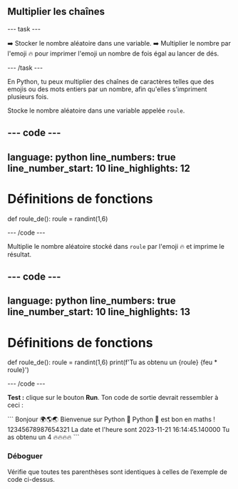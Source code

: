 <h2 class="c-project-heading--task">Multiplier les chaînes</h2>

\--- task ---

➡️ Stocker le nombre aléatoire dans une variable.
➡️ Multiplier le nombre par l'emoji 🔥 pour imprimer l'emoji un nombre de fois égal au lancer de dés.

\--- /task ---

En Python, tu peux multiplier des chaînes de caractères telles que des emojis ou des mots entiers par un nombre, afin qu'elles s'impriment plusieurs fois.

Stocke le nombre aléatoire dans une variable appelée `roule`.

## --- code ---

language: python
line_numbers: true
line_number_start: 10
line_highlights: 12
--------------------------------------------------------

# Définitions de fonctions

def roule_de():
roule = randint(1,6)

\--- /code ---

Multiplie le nombre aléatoire stocké dans `roule` par l'emoji 🔥 et imprime le résultat.

## --- code ---

language: python
line_numbers: true
line_number_start: 10
line_highlights: 13
--------------------------------------------------------

# Définitions de fonctions

def roule_de():
roule = randint(1,6)
print(f'Tu as obtenu un {roule} {feu \* roule}')

\--- /code ---

**Test :** clique sur le bouton **Run**.
Ton code de sortie devrait ressembler à ceci :

<div class="c-project-output">
```
Bonjour 🌍🌎🌏
Bienvenue sur Python 🐍
Python 🐍 est bon en maths !
12345678987654321
La date et l'heure sont 2023-11-21 16:14:45.140000
Tu as obtenu un 4 🔥🔥🔥🔥
```
</div>

<div class="c-project-callout c-project-callout--debug">

### Déboguer

Vérifie que toutes tes parenthèses sont identiques à celles de l’exemple de code ci-dessus.

</div>

